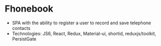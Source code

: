 # Fhonebook
- SPA with the ability to register a user to record and save telephone contacts
- Technologies: JS6, React, Redux, Material-ui, shortid, reduxjs/toolkit, PersistGate
